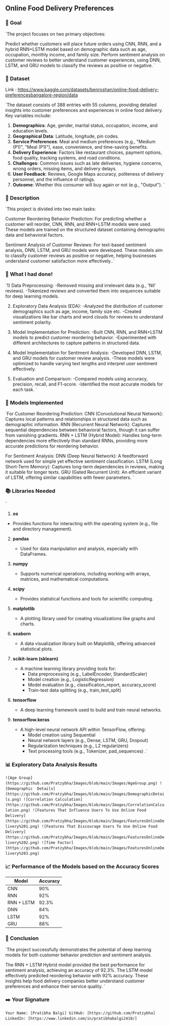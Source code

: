 ## **Online Food Delivery Preferences**

### 🎯 **Goal**

`The project focuses on two primary objectives:

Predict whether customers will place future orders using CNN, RNN, and a hybrid RNN+LSTM model based on demographic data such as age, occupation, monthly income, and family size.
Perform sentiment analysis on customer reviews to better understand customer experiences, using DNN, LSTM, and GRU models to classify the reviews as positive or negative.
`

### 🧵 **Dataset**

Link : https://www.kaggle.com/datasets/benroshan/online-food-delivery-preferencesbangalore-region/data

`The dataset consists of 388 entries with 55 columns, providing detailed insights into customer preferences and experiences in online food delivery. Key variables include:

1. **Demographics**: Age, gender, marital status, occupation, income, and education levels.
2. **Geographical Data**: Latitude, longitude, pin codes.
3. **Service Preferences**: Meal and medium preferences (e.g., "Medium (P1)", "Meal (P1)"), ease, convenience, and time-saving benefits.
4. **Delivery Experience**: Factors like restaurant choices, payment options, food quality, tracking systems, and road conditions.
5. **Challenges**: Common issues such as late deliveries, hygiene concerns, wrong orders, missing items, and delivery delays.
6. **User Feedback**: Reviews, Google Maps accuracy, politeness of delivery personnel, and the influence of ratings.
7. **Outcome**: Whether this consumer will buy again or not (e.g., "Output").
`

### 🧾 **Description**

`This project is divided into two main tasks:

Customer Reordering Behavior Prediction:
For predicting whether a customer will reorder, CNN, RNN, and RNN+LSTM models were used. These models are trained on the structured dataset containing demographic data and behavioral factors.

Sentiment Analysis of Customer Reviews:
For text-based sentiment analysis, DNN, LSTM, and GRU models were developed. These models aim to classify customer reviews as positive or negative, helping businesses understand customer satisfaction more effectively..`

### 🧮 **What I had done!**

`1) Data Preprocessing:
-Removed missing and irrelevant data (e.g., 'Nil' reviews).
-Tokenized reviews and converted them into sequences suitable for deep learning models.

2) Exploratory Data Analysis (EDA):
-Analyzed the distribution of customer demographics such as age, income, family size etc.
-Created visualizations like bar charts and word clouds for reviews to understand sentiment polarity.

3) Model Implementation for Prediction:
-Built CNN, RNN, and RNN+LSTM models to predict customer reordering behavior.
-Experimented with different architectures to capture patterns in structured data.

4) Model Implementation for Sentiment Analysis:
-Developed DNN, LSTM, and GRU models for customer review analysis.
-These models were optimized to handle varying text lengths and interpret user sentiment effectively.

5) Evaluation and Comparison:
-Compared models using accuracy, precision, recall, and F1-score.
-Identified the most accurate models for each task.
`

### 🚀 **Models Implemented**

`For Customer Reordering Prediction:
CNN (Convolutional Neural Network): Captures local patterns and relationships in structured data such as demographic information.
RNN (Recurrent Neural Network): Captures sequential dependencies between behavioral factors, though it can suffer from vanishing gradients.
RNN + LSTM (Hybrid Model): Handles long-term dependencies more effectively than standard RNNs, providing more accurate predictions for reordering behavior.

For Sentiment Analysis:
DNN (Deep Neural Network): A feedforward network used for simple yet effective sentiment classification.
LSTM (Long Short-Term Memory): Captures long-term dependencies in reviews, making it suitable for longer texts.
GRU (Gated Recurrent Unit): An efficient variant of LSTM, offering similar capabilities with fewer parameters.
`

### 📚 **Libraries Needed**
`
1. **os**  
- Provides functions for interacting with the operating system (e.g., file and directory management).  

2. **pandas**  
   - Used for data manipulation and analysis, especially with DataFrames.  

3. **numpy**  
   - Supports numerical operations, including working with arrays, matrices, and mathematical computations.  

4. **scipy**  
   - Provides statistical functions and tools for scientific computing.  

5. **matplotlib**  
   - A plotting library used for creating visualizations like graphs and charts.  

6. **seaborn**  
   - A data visualization library built on Matplotlib, offering advanced statistical plots.  

7. **scikit-learn (sklearn)**  
   - A machine learning library providing tools for:
     - Data preprocessing (e.g., LabelEncoder, StandardScaler)  
     - Model creation (e.g., LogisticRegression)  
     - Model evaluation (e.g., classification_report, accuracy_score)  
     - Train-test data splitting (e.g., train_test_split)  

8. **tensorflow**  
   - A deep learning framework used to build and train neural networks.  

9. **tensorflow.keras**  
   - A high-level neural network API within TensorFlow, offering:
     - Model creation using Sequential  
     - Neural network layers (e.g., Dense, LSTM, GRU, Dropout)  
     - Regularization techniques (e.g., L2 regularizers)  
     - Text processing tools (e.g., Tokenizer, pad_sequences) .`

### 📊 **Exploratory Data Analysis Results**

`![Age Group](https://github.com/Pratzybha/Images/blob/main/Images/AgeGroup.png)
![Demographic  Details](https://github.com/Pratzybha/Images/blob/main/Images/DemographicDetails.png)
![Correlation Calculation](https://github.com/Pratzybha/Images/blob/main/Images/CorrelationCalculation.png)
![Features That Influence Users To Use Online Food Delivery](https://github.com/Pratzybha/Images/blob/main/Images/FeaturesOnlineDelivery%201.png)
![Features That Discourage Users To Use Online Food Delivery](https://github.com/Pratzybha/Images/blob/main/Images/FeaturesOnlineDelivery%202.png)
![Time Factor](https://github.com/Pratzybha/Images/blob/main/Images/FeaturesOnlineDelivery%203.png)
`

### 📈 **Performance of the Models based on the Accuracy Scores**

| Model        | Accuracy |
|--------------|----------|
| CNN          | 90%      |
| RNN          | 92%      |
| RNN + LSTM   | 92.3%    |
| DNN          | 84%      |
| LSTM         | 92%      |
| GRU          | 88%      |


### 📢 **Conclusion**

`The project successfully demonstrates the potential of deep learning models for both customer behavior prediction and sentiment analysis.

The RNN + LSTM Hybrid model provided the best performance for sentiment analysis, achieving an accuracy of 92.3%.
The LSTM model effectively predicted reordering behavior with 92% accuracy.
These insights help food delivery companies better understand customer preferences and enhance their service quality.
`

### ✒️ **Your Signature**

`Your Name: [Pratibha Balgi]
GitHub: [https://github.com/Pratzybha]
LinkedIn: [https://www.linkedin.com/in/pratibhabalgi2410/]`
